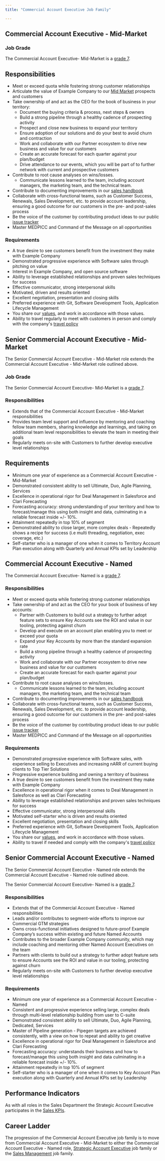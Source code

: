 ```yaml
---
title: "Commercial Account Executive Job Family"

---
```

## Commercial Account Executive - Mid-Market

### Job Grade

The Commercial Account Executive- Mid-Market is a [grade 7](/handbook/total-rewards/compensation/compensation-calculator/#example_company-job-grades).

## Responsibilities

- Meet or exceed quota while fostering strong customer relationships
- Articulate the value of Example Company to our [Mid Market](/handbook/sales/#market-segmentation) prospects and customers
- Take ownership of and act as the CEO for the book of business in your territory:
  - Document the buying criteria & process, next steps & owners
  - Build a strong pipeline through a healthy cadence of prospecting activity
  - Prospect and close new business to expand your territory
  - Ensure adoption of our solutions and do your best to avoid churn and contraction
  - Work and collaborate with our Partner ecosystem to drive new business and value for our customers
  - Create an accurate forecast for each quarter against your plan/budget
  - Drive attendance to our events, which you will be part of to further network with current and prospective customers
- Contribute to root cause analyses on wins/losses.
  - Communicate lessons learned to the team, including account managers, the marketing team, and the technical team.
- Contribute to documenting improvements in our [sales handbook](/handbook/sales/)
- Collaborate with cross-functional teams, such as Customer Success, Renewals, Sales Development, etc. to provide account leadership, ensuring a good outcome for our customers in the pre- and post-sales process
- Be the voice of the customer by contributing product ideas to our public [issue tracker](https://example_company.com/example_company-org/example_company-ee/issues)
- Master MEDPICC and Command of the Message on all opportunities

### Requirements

- A true desire to see customers benefit from the investment they make with Example Company
- Demonstrated progressive experience with Software sales through pitching on value
- Interest in Example Company, and open source software
- Ability to leverage established relationships and proven sales techniques for success
- Effective communicator, strong interpersonal skills
- Motivated, driven and results oriented
- Excellent negotiation, presentation and closing skills
- Preferred experience with Git, Software Development Tools, Application Lifecycle Management
- You share our [values](/handbook/values/), and work in accordance with those values.
- Ability to travel regularly to meet with customers in person and comply with the company's [travel policy](/handbook/finance/travel/)

## Senior Commercial Account Executive - Mid-Market

The Senior Commercial Account Executive - Mid-Market role extends the Commercial Account Executive - Mid-Market role outlined above.

### Job Grade

The Senior Commercial Account Executive- Mid-Market is a [grade 7](/handbook/total-rewards/compensation/compensation-calculator/#example_company-job-grades).

### Responsibilities

- Extends that of the Commercial Account Executive - Mid-Market responsibilities
- Provides team level support and influence by mentoring and coaching fellow team members, sharing knowledge and learnings, and taking on additional team level responsibilities to elevate the team in meeting their goals
- Regularly meets on-site with Customers to further develop executive level relationships

## Requirements

- Minimum one year of experience as a Commercial Account Executive - Mid-Market
- Demonstrated consistent ability to sell Ultimate, Duo, Agile Planning, Services
- Excellence in operational rigor for Deal Management in Salesforce and Clari Forecasting
- Forecasting accuracy: strong understanding of your territory and how to forecast/manage this using both insight and data, culminating in a reliable forecast inside +/- 10%.
- Attainment repeatedly in top 10% of segment
- Demonstrated ability to close larger, more complex deals - Repeatedly shows a recipe for success (i.e multi threading, negotiation, exec coverage, etc.)
- Self-starter who is a manager of one when it comes to Territory Account Plan execution along with Quarterly and Annual KPIs set by Leadership

## Commercial Account Executive - Named

The Commercial Account Executive- Named is a [grade 7](/handbook/total-rewards/compensation/compensation-calculator/#example_company-job-grades).

### Responsibilities

- Meet or exceed quota while fostering strong customer relationships
- Take ownership of and act as the CEO for your book of business of key accounts:
  - Partner with Customers to build out a strategy to further adopt feature sets to ensure Key Accounts see the ROI and value in our tooling, protecting against churn
  - Develop and execute on an account plan enabling you to meet or exceed your quota
  - Expand your Key Accounts by more than the standard expansion rate
  - Build a strong pipeline through a healthy cadence of prospecting activity
  - Work and collaborate with our Partner ecosystem to drive new business and value for our customers
  - Create an accurate forecast for each quarter against your plan/budget
- Contribute to root cause analyses on wins/losses.
  - Communicate lessons learned to the team, including account managers, the marketing team, and the technical team
- Contribute to documenting improvements in our [sales handbook](/handbook/sales/)
- Collaborate with cross-functional teams, such as Customer Success, Renewals, Sales Development, etc. to provide account leadership, ensuring a good outcome for our customers in the pre- and post-sales process
- Be the voice of the customer by contributing product ideas to our public [issue tracker](https://example_company.com/example_company-org/example_company-ee/issues)
- Master MEDPICC and Command of the Message on all opportunities

### Requirements

- Demonstrated progressive experience with Software sales, with experience selling to Executives and increasing nARR of current buying clients to Top Tier Solutions
- Progressive experience building and owning a territory of business
- A true desire to see customers benefit from the investment they make with Example Company
- Excellence in operational rigor when it comes to Deal Management in Salesforce as well as Clari Forecasting
- Ability to leverage established relationships and proven sales techniques for success
- Effective communicator, strong interpersonal skills
- Motivated self-starter who is driven and results oriented
- Excellent negotiation, presentation and closing skills
- Preferred experience with Git, Software Development Tools, Application Lifecycle Management
- You share our [values](/handbook/values/), and work in accordance with those values.
- Ability to travel if needed and comply with the company's [travel policy](/handbook/finance/travel/)

## Senior Commercial Account Executive - Named

The Senior Commercial Account Executive - Named role extends the Commercial Account Executive - Named role outlined above.

The Senior Commercial Account Executive- Named is a [grade 7](/handbook/total-rewards/compensation/compensation-calculator/#example_company-job-grades).

### Responsibilities

- Extends that of the Commercial Account Executive - Named responsibilities
- Leads and/or contributes to segment-wide efforts to improve our Commercial GTM strategies
- Owns cross-functional initiatives designed to future-proof Example Company’s success within existing and future Named Accounts
- Contributes to the broader Example Company community, which may include coaching and mentoring other Named Account Executives on the team
- Partners with clients to build out a strategy to further adopt feature sets to ensure Accounts see the ROI and value in our tooling, protecting against churn
- Regularly meets on-site with Customers to further develop executive level relationships

### Requirements

- Minimum one year of experience as a Commercial Account Executive - Named
- Consistent and progressive experience selling large, complex deals through multi-level relationship building from user to C-suite
- Demonstrated consistent ability to sell Ultimate, Duo, Agile Planning, Dedicated, Services
- Master of Pipeline generation - Pipegen targets are achieved consistently, with a view on how to repeat and ability to get creative
- Excellence in operational rigor for Deal Management in Salesforce and Clari Forecasting
- Forecasting accuracy: understands their business and how to forecast/manage this using both insight and data culminating in a reliable forecast inside +/- 10%.
- Attainment repeatedly in top 10% of segment
- Self-starter who is a manager of one when it comes to Key Account Plan execution along with Quarterly and Annual KPIs set by Leadership

## Performance Indicators

As with all roles in the Sales Department the Strategic Account Executive participates in the [Sales KPIs](/handbook/company/kpis/#sales-kpis).

## Career Ladder

The progression of the Commercial Account Executive job family is to move from Commercial Account Executive - Mid-Market to either the Commercial Account Executive - Named role, [Strategic Account Executive](/job-families/sales/enterprise-account-executive) job family or the [Sales Management](/job-families/sales/area-sales-manager/) job family.
